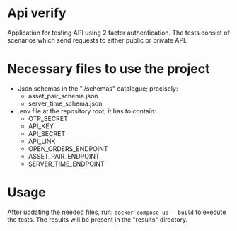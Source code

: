 # Api verify
Application for testing API using 2 factor authentication.
The tests consist of scenarios which send requests to either public or private API.
# Necessary files to use the project
* Json schemas in the "./schemas" catalogue; precisely:
    * asset_pair_schema.json
    * server_time_schema.json
* .env file at the repository root; it has to contain:
    * OTP_SECRET
    * API_KEY
    * API_SECRET
    * API_LINK
    * OPEN_ORDERS_ENDPOINT
    * ASSET_PAIR_ENDPOINT
    * SERVER_TIME_ENDPOINT
# Usage
After updating the needed files, run:
`docker-compose up --build`
to execute the tests.
The results will be present in the "results" directory.
